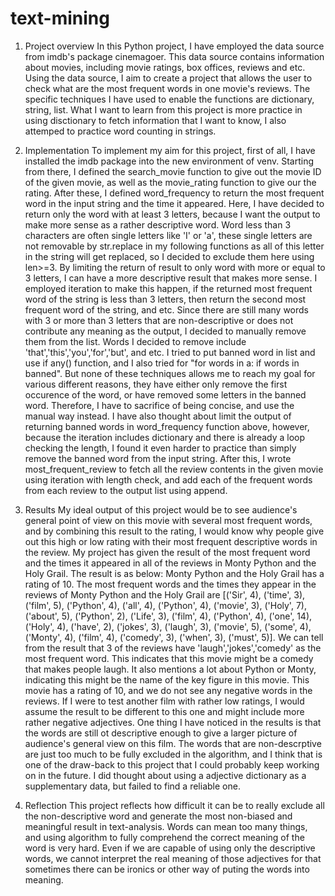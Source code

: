 # text-mining

1. Project overview
In this Python project, I have employed the data source from imdb's package cinemagoer. This data source contains information about movies, including movie ratings, box offices, reviews and etc. Using the data source, I aim to create a project that allows the user to check what are the most frequent words in one movie's reviews. The specific techniques I have used to enable the functions are dictionary, string, list. What I want to learn from this project is more practice in using disctionary to fetch information that I want to know, I also attemped to practice word counting in strings.

2. Implementation
To implement my aim for this project, first of all, I have installed the imdb package into the new environment of venv. Starting from there, I defined the search_movie function to give out the movie ID of the given movie, as well as the movie_rating function to give our the rating. After these, I defined word_frequency to return the most frequent word in the input string and the time it appeared. Here, I have decided to return only the word with at least 3 letters, because I want the output to make more sense as a rather descriptive word. Word less than 3 characters are often single letters like 'I' or 'a', these single letters are not removable by str.replace in my following functions as all of this letter in the string will get replaced, so I decided to exclude them here using len>=3. By limiting the return of result to only word with more or equal to 3 letters, I can have a more descriptive result that makes more sense. I employed iteration to make this happen, if the returned most frequent word of the string is less than 3 letters, then return the second most frequent word of the string, and etc.
Since there are still many words with 3 or more than 3 letters that are non-descriptive or does not contribute any meaning as the output, I decided to manually remove them from the list. Words I decided to remove include 'that','this','you','for','but', and etc. I tried to put banned word in list and use if any() function, and I also tried for "for words in a: if words in banned". But none of these techniques allows me to reach my goal for various different reasons, they have either only remove the first occurence of the word, or have removed some letters in the banned word. Therefore, I have to sacrifice of being concise, and use the manual way instead. I have also thought about limit the output of returning banned words in word_frequency function above, however, because the iteration includes dictionary and there is already a loop checking the length, I found it even harder to practice than simply remove the banned word from the input string. After this, I wrote most_frequent_review to fetch all the review contents in the given movie using iteration with length check, and add each of the frequent words from each review to the output list using append.

3. Results
My ideal output of this project would be to see audience's general point of view on this movie with several most frequent words, and by combining this result to the rating, I would know why people give out this high or low rating with their most frequent descriptive words in the review. My project has given the result of the most frequent word and the times it appeared in all of the reviews in Monty Python and the Holy Grail. The result is as below: Monty Python and the Holy Grail has a rating of 10. The most frequent words and the times they appear in the reviews of Monty Python and the Holy Grail are [('Sir', 4), ('time', 3), ('film', 5), ('Python', 4), ('all', 4), ('Python', 4), ('movie', 3), ('Holy', 7), ('about', 5), ('Python', 2), ('Life', 3), ('film', 4), ('Python', 4), ('one', 14), ('Holy', 4), ('have', 2), ('jokes', 3), ('laugh', 3), ('movie', 5), ('some', 4), ('Monty', 4), ('film', 4), ('comedy', 3), ('when', 3), ('must', 5)].
We can tell from the result that 3 of the reviews have 'laugh','jokes','comedy' as the most frequent word. This indicates that this movie might be a comedy that makes people laugh. It also mentions a lot about Python or Monty, indicating this might be the name of the key figure in this movie. This movie has a rating of 10, and we do not see any negative words in the reviews. If I were to test another film with rather low ratings, I would assume the result to be different to this one and might include more rather negative adjectives.
One thing I have noticed in the results is that the words are still ot descriptive enough to give a larger picture of audience's general view on this film. The words that are non-descrptive are just too much to be fully excluded in the algorithm, and I think that is one of the draw-back to this project that I could probably keep working on in the future. I did thought about using a adjective dictionary as a supplementary data, but failed to find a reliable one.

4. Reflection
This project reflects how difficult it can be to really exclude all the non-descriptive word and generate the most non-biased and meaningful result in text-analysis. Words can mean too many things, and using algorithm to fully comprehend the correct meaning of the word is very hard. Even if we are capable of using only the descriptive words, we cannot interpret the real meaning of those adjectives for that sometimes there can be ironics or other way of puting the words into meaning.